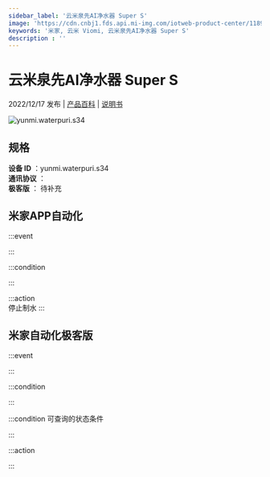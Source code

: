 ```yaml
---
sidebar_label: '云米泉先AI净水器 Super S'
image: 'https://cdn.cnbj1.fds.api.mi-img.com/iotweb-product-center/118907e985fdc060d9a1a2dbf430b05f_1668075897605.png?GalaxyAccessKeyId=AKVGLQWBOVIRQ3XLEW&Expires=9223372036854775807&Signature=NrIGO4vyz2HG6JTsndz5Ywu7d7s='
keywords: '米家, 云米 Viomi, 云米泉先AI净水器 Super S'
description : ''
---
```

# 云米泉先AI净水器 Super S

2022/12/17 发布 | [产品百科](https://home.mi.com/webapp/content/baike/product/index.html?model=yunmi.waterpuri.s34/) | [说明书](https://home.mi.com/views/introduction.html?model=yunmi.waterpuri.s34&region=cn)

![yunmi.waterpuri.s34](https://cdn.cnbj1.fds.api.mi-img.com/iotweb-product-center/118907e985fdc060d9a1a2dbf430b05f_1668075897605.png?GalaxyAccessKeyId=AKVGLQWBOVIRQ3XLEW&Expires=9223372036854775807&Signature=NrIGO4vyz2HG6JTsndz5Ywu7d7s=)

## 规格  
> 
**设备 ID** ：yunmi.waterpuri.s34  
**通讯协议** ：  
**极客版**  ： 待补充 


## 米家APP自动化  

:::event  

:::

:::condition  

:::

:::action   
停止制水
:::

## 米家自动化极客版  

:::event  

:::

:::condition  

:::

:::condition 可查询的状态条件  

:::

:::action  

:::

        
